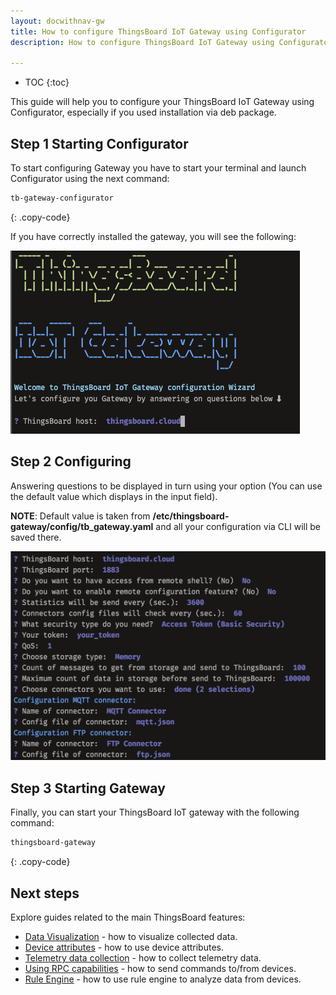 ```yaml
---
layout: docwithnav-gw
title: How to configure ThingsBoard IoT Gateway using Configurator
description: How to configure ThingsBoard IoT Gateway using Configurator

---
```


* TOC
{:toc}

This guide will help you to configure your ThingsBoard IoT Gateway using Configurator, especially
if you used installation via deb package.

## Step 1 Starting Configurator

To start configuring Gateway you have to start your terminal and launch Configurator using the next command:
```bash
tb-gateway-configurator
```
{: .copy-code}

If you have correctly installed the gateway, you will see the following:

![](/images/gateway/gateway-cli.png)

## Step 2 Configuring

Answering questions to be displayed in turn using your option (You can use the default value which
displays in the input field).

**NOTE**: Default value is taken from **/etc/thingsboard-gateway/config/tb_gateway.yaml** and all your configuration via
CLI will be saved there.

![](/images/gateway/gateway-cli-questions.png)

## Step 3 Starting Gateway

Finally, you can start your ThingsBoard IoT gateway with the following command:
```bash
thingsboard-gateway
```
{: .copy-code}

## Next steps

Explore guides related to the main ThingsBoard features:

 - [Data Visualization](/docs/user-guide/visualization/) - how to visualize collected data.
 - [Device attributes](/docs/user-guide/attributes/) - how to use device attributes.
 - [Telemetry data collection](/docs/user-guide/telemetry/) - how to collect telemetry data.
 - [Using RPC capabilities](/docs/user-guide/rpc/) - how to send commands to/from devices.
 - [Rule Engine](/docs/user-guide/rule-engine/) - how to use rule engine to analyze data from devices.
